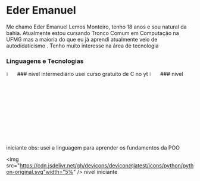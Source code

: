 # Eder Emanuel 

Me chamo Eder Emanuel Lemos Monteiro, tenho 18 anos e sou natural da bahia.
Atualmente estou cursando Tronco Comum em Computação na UFMG mas a maioria
do que eu já aprendi atualmente veio de autodidaticismo . Tenho muito 
interesse na área de tecnologia

### Linguagens e Tecnologias

<img src="https://cdn.jsdelivr.net/gh/devicons/devicon@latest/icons/c/c-original.svg" width="5%"> 
### nivel intermediário
usei curso gratuito de C no yt
<img src="https://cdn.jsdelivr.net/gh/devicons/devicon@latest/icons/java/java-original.svg"width="5%" />
### nivel iniciante
obs: usei a linguagem para aprender os fundamentos da POO

<img src="https://cdn.jsdelivr.net/gh/devicons/devicon@latest/icons/python/python-original.svg"width="5%" />
nivel iniciante
          
          
          

    
    
  

  
